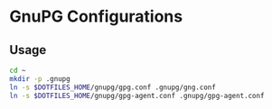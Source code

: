 # GnuPG Configurations

## Usage

``` bash
cd ~
mkdir -p .gnupg
ln -s $DOTFILES_HOME/gnupg/gpg.conf .gnupg/gng.conf
ln -s $DOTFILES_HOME/gnupg/gpg-agent.conf .gnupg/gpg-agent.conf
```
